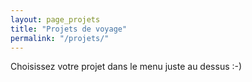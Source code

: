 ```yaml
---
layout: page_projets
title: "Projets de voyage"
permalink: "/projets/"
---
```


Choisissez votre projet dans le menu juste au dessus :-)